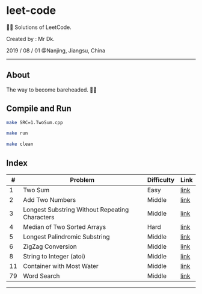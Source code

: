 # leet-code

👨‍🦲 Solutions of LeetCode.

Created by : Mr Dk.

2019 / 08 / 01 @Nanjing, Jiangsu, China

---

## About

The way to become bareheaded. 👨‍🦲

## Compile and Run

```bash
make SRC=1.TwoSum.cpp
```

```bash
make run
```

```bash
make clean
```

## Index

| #     | Problem                                        | Difficulty | Link | 
| ----  | ----                                           | ----       | ---- |
| 1     | Two Sum                                        | Easy       | [link](1.TwoSum.cpp) |
| 2     | Add Two Numbers                                | Middle     | [link](2.AddTwoNumbers.cpp) |
| 3     | Longest Substring Without Repeating Characters | Middle     | [link](3.LongestSubstringWithoutRepeatingCharacters.cpp) |
| 4     | Median of Two Sorted Arrays                    | Hard       | [link](4.MedianOfTwoSortedArrays.cpp) |
| 5     | Longest Palindromic Substring                  | Middle     | [link](5.LongestPalindromicSubstring.cpp) |
| 6     | ZigZag Conversion                              | Middle     | [link](6.ZigZagConversion.cpp) |
| 8     | String to Integer (atoi)                       | Middle     | [link](8.StringToInteger.cpp) |
| 11    | Container with Most Water                      | Middle     | [link](11.ContainerWithMostWater.cpp) |
| 79    | Word Search                                    | Middle     | [link](79.WordSearch.cpp) |

---

